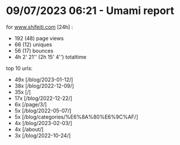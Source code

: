 # 09/07/2023 06:21 - Umami report
for www.shifeiti.com [24h] :

 - 192 (48) page views
 - 66 (12) uniques
 - 56 (17) bounces
 - 4h 2' 21'' (2h 15' 4'') totaltime


top 10 urls:
 - 49x [/blog/2023-01-12/]
 - 38x [/blog/2022-12-09/]
 - 35x [/]
 - 17x [/blog/2022-12-22/]
 - 6x [/page/3/]
 - 5x [/blog/2022-05-07/]
 - 5x [/blog/categories/%E6%8A%80%E6%9C%AF/]
 - 4x [/blog/2023-02-03/]
 - 4x [/about/]
 - 3x [/blog/2022-10-24/]


